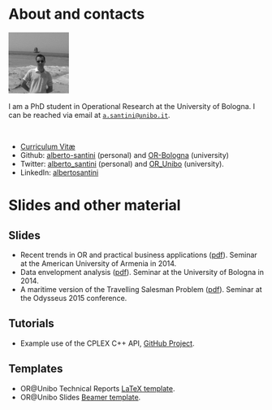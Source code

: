 # About and contacts

<div class="pic">
    <img src="images/profile.jpg" alt="That's me!" height="120px"/>
</div>

I am a PhD student in Operational Research at the University of Bologna. I can be reached via email at [`a.santini@unibo.it`](mailto:a.santini@unibo.it).

<br/>

* [Curriculum Vitæ](http://santini.in/files/cv.pdf)
* Github: [alberto-santini](https://github.com/alberto-santini/) (personal) and [OR-Bologna](https://github.com/OR-Bologna) (university)
* Twitter: [alberto\_santini](https://twitter.com/alberto_santini) (personal) and [OR\_Unibo](https://twitter.com/OR_Unibo) (university).
* LinkedIn: [albertosantini](https://it.linkedin.com/in/albertosantini)

# Slides and other material

## Slides

* Recent trends in OR and practical business applications ([pdf](http://santini.in/files/slides/aua-slides.pdf)). Seminar at the American University of Armenia in 2014.
* Data envelopment analysis ([pdf](http://santini.in/files/slides/dea-slides.pdf)). Seminar at the University of Bologna in 2014.
* A maritime version of the Travelling Salesman Problem ([pdf](http://santini.in/files/slides/odysseus15-slides.pdf)). Seminar at the Odysseus 2015 conference.

## Tutorials

* Example use of the CPLEX C++ API, [GitHub Project](https://github.com/alberto-santini/tsp_example).

## Templates

* OR@Unibo Technical Reports [LaTeX template](https://github.com/OR-Bologna/tech-report-template).
* OR@Unibo Slides [Beamer template](https://github.com/OR-Bologna/beamer-template).